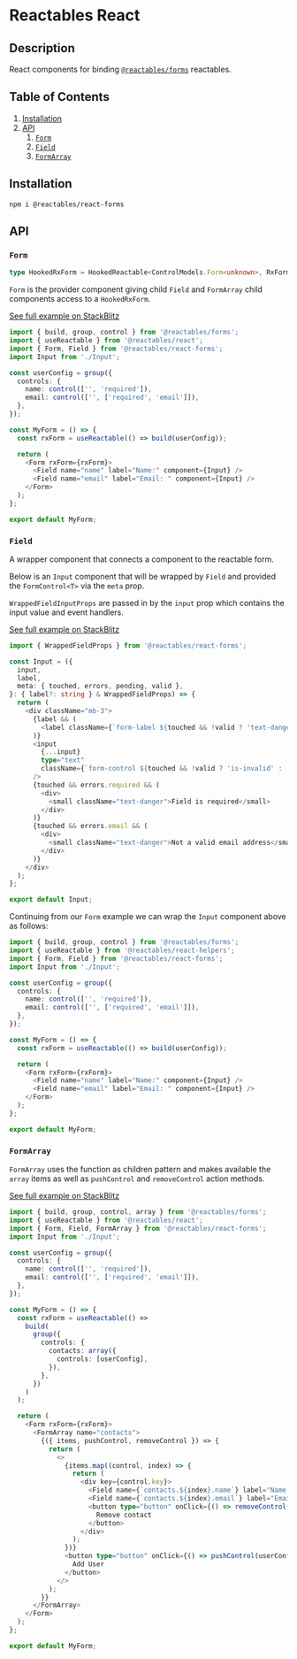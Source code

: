 
# Reactables React

## Description

React components for binding [`@reactables/forms`](https://github.com/reactables/reactables/tree/main/packages/forms) reactables.

## Table of Contents

1. [Installation](#installation)
1. [API](#api)
    1. [`Form`](#form)
    1. [`Field`](#field)
    1. [`FormArray`](#form-array)

## Installation <a name="installation"></a>

`npm i @reactables/react-forms`

## API<a name="api"></a>

### `Form`<a name="form"></a>

```typescript
type HookedRxForm = HookedReactable<ControlModels.Form<unknown>, RxFormActions>;
```

`Form` is the provider component giving child `Field` and `FormArray` child components access to a `HookedRxForm`.

[See full example on StackBlitz](https://stackblitz.com/edit/vitejs-vite-6lzq4i?file=src%2FMyForm.tsx)

```typescript
import { build, group, control } from '@reactables/forms';
import { useReactable } from '@reactables/react';
import { Form, Field } from '@reactables/react-forms';
import Input from './Input';

const userConfig = group({
  controls: {
    name: control(['', 'required']),
    email: control(['', ['required', 'email']]),
  },
});

const MyForm = () => {
  const rxForm = useReactable(() => build(userConfig));

  return (
    <Form rxForm={rxForm}>
      <Field name="name" label="Name:" component={Input} />
      <Field name="email" label="Email: " component={Input} />
    </Form>
  );
};

export default MyForm;
```

### `Field`<a name="field"></a>

A wrapper component that connects a component to the reactable form.

Below is an `Input` component that will be wrapped by `Field` and provided the `FormControl<T>` via the `meta` prop.

`WrappedFieldInputProps` are passed in by the `input` prop which contains the input value and event handlers.

[See full example on StackBlitz](https://stackblitz.com/edit/vitejs-vite-6lzq4i?file=src%2FMyForm.tsx)

```typescript
import { WrappedFieldProps } from '@reactables/react-forms';

const Input = ({
  input,
  label,
  meta: { touched, errors, pending, valid },
}: { label?: string } & WrappedFieldProps) => {
  return (
    <div className="mb-3">
      {label && (
        <label className={`form-label ${touched && !valid ? 'text-danger' : ''}`}>{label}</label>
      )}
      <input
        {...input}
        type="text"
        className={`form-control ${touched && !valid ? 'is-invalid' : ''}`}
      />
      {touched && errors.required && (
        <div>
          <small className="text-danger">Field is required</small>
        </div>
      )}
      {touched && errors.email && (
        <div>
          <small className="text-danger">Not a valid email address</small>
        </div>
      )}
    </div>
  );
};

export default Input;

```

Continuing from our `Form` example we can wrap the `Input` component above as follows:

```typescript
import { build, group, control } from '@reactables/forms';
import { useReactable } from '@reactables/react-helpers';
import { Form, Field } from '@reactables/react-forms';
import Input from './Input';

const userConfig = group({
  controls: {
    name: control(['', 'required']),
    email: control(['', ['required', 'email']]),
  },
});

const MyForm = () => {
  const rxForm = useReactable(() => build(userConfig));

  return (
    <Form rxForm={rxForm}>
      <Field name="name" label="Name:" component={Input} />
      <Field name="email" label="Email: " component={Input} />
    </Form>
  );
};

export default MyForm;

```

### `FormArray`<a name="form-array"></a>

`FormArray` uses the function as children pattern and makes available the `array` items as well as `pushControl` and `removeControl` action methods.

[See full example on StackBlitz](https://stackblitz.com/edit/vitejs-vite-fmst4h?file=src%2FMyForm.tsx)

```typescript
import { build, group, control, array } from '@reactables/forms';
import { useReactable } from '@reactables/react';
import { Form, Field, FormArray } from '@reactables/react-forms';
import Input from './Input';

const userConfig = group({
  controls: {
    name: control(['', 'required']),
    email: control(['', ['required', 'email']]),
  },
});

const MyForm = () => {
  const rxForm = useReactable(() =>
    build(
      group({
        controls: {
          contacts: array({
            controls: [userConfig],
          }),
        },
      })
    )
  );

  return (
    <Form rxForm={rxForm}>
      <FormArray name="contacts">
        {({ items, pushControl, removeControl }) => {
          return (
            <>
              {items.map((control, index) => {
                return (
                  <div key={control.key}>
                    <Field name={`contacts.${index}.name`} label="Name:" component={Input} />
                    <Field name={`contacts.${index}.email`} label="Email: " component={Input} />
                    <button type="button" onClick={() => removeControl(index)}>
                      Remove contact
                    </button>
                  </div>
                );
              })}
              <button type="button" onClick={() => pushControl(userConfig)}>
                Add User
              </button>
            </>
          );
        }}
      </FormArray>
    </Form>
  );
};

export default MyForm;

```
